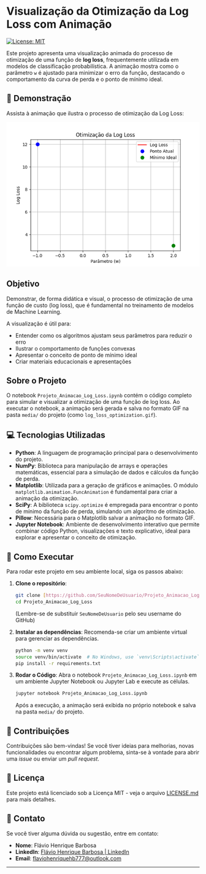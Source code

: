 # Visualização da Otimização da Log Loss com Animação

[![License: MIT](https://img.shields.io/badge/License-MIT-yellow.svg)](https://opensource.org/licenses/MIT)

Este projeto apresenta uma visualização animada do processo de otimização de uma função de **log loss**, frequentemente utilizada em modelos de classificação probabilística. A animação mostra como o parâmetro `w` é ajustado para minimizar o erro da função, destacando o comportamento da curva de perda e o ponto de mínimo ideal.

## 🚀 Demonstração

Assista à animação que ilustra o processo de otimização da Log Loss:

<p align="center">
  <img src="media/log_loss_optimization.gif" alt="Animação da Otimização da Log Loss" width="600"/>
</p>

## Objetivo

Demonstrar, de forma didática e visual, o processo de otimização de uma função de custo (log loss), que é fundamental no treinamento de modelos de Machine Learning.

A visualização é útil para:
- Entender como os algoritmos ajustam seus parâmetros para reduzir o erro
- Ilustrar o comportamento de funções convexas
- Apresentar o conceito de ponto de mínimo ideal
- Criar materiais educacionais e apresentações

## Sobre o Projeto

O notebook `Projeto_Animacao_Log_Loss.ipynb` contém o código completo para simular e visualizar a otimização de uma função de log loss. Ao executar o notebook, a animação será gerada e salva no formato GIF na pasta `media/` do projeto (como `log_loss_optimization.gif`).

## 💻 Tecnologias Utilizadas

- **Python**: A linguagem de programação principal para o desenvolvimento do projeto.
- **NumPy**: Biblioteca para manipulação de arrays e operações matemáticas, essencial para a simulação de dados e cálculos da função de perda.
- **Matplotlib**: Utilizada para a geração de gráficos e animações. O módulo `matplotlib.animation.FuncAnimation` é fundamental para criar a animação da otimização.
- **SciPy**: A biblioteca `scipy.optimize` é empregada para encontrar o ponto de mínimo da função de perda, simulando um algoritmo de otimização.
- **Pillow**: Necessária para o Matplotlib salvar a animação no formato GIF.
- **Jupyter Notebook**: Ambiente de desenvolvimento interativo que permite combinar código Python, visualizações e texto explicativo, ideal para explorar e apresentar o conceito de otimização.

## 🚀 Como Executar

Para rodar este projeto em seu ambiente local, siga os passos abaixo:

1.  **Clone o repositório**:

    ```bash
    git clone [https://github.com/SeuNomeDeUsuario/Projeto_Animacao_Log_Loss.git](https://github.com/SeuNomeDeUsuario/Projeto_Animacao_Log_Loss.git)
    cd Projeto_Animacao_Log_Loss
    ```
    (Lembre-se de substituir `SeuNomeDeUsuario` pelo seu username do GitHub)

2.  **Instalar as dependências**:
    Recomenda-se criar um ambiente virtual para gerenciar as dependências.

    ```bash
    python -m venv venv
    source venv/bin/activate  # No Windows, use `venv\Scripts\activate`
    pip install -r requirements.txt
    ```

3.  **Rodar o Código**:
    Abra o notebook `Projeto_Animacao_Log_Loss.ipynb` em um ambiente Jupyter Notebook ou Jupyter Lab e execute as células.

    ```bash
    jupyter notebook Projeto_Animacao_Log_Loss.ipynb
    ```

    Após a execução, a animação será exibida no próprio notebook e salva na pasta `media/` do projeto.

## 🤝 Contribuições

Contribuições são bem-vindas! Se você tiver ideias para melhorias, novas funcionalidades ou encontrar algum problema, sinta-se à vontade para abrir uma *issue* ou enviar um *pull request*.

## 📄 Licença

Este projeto está licenciado sob a Licença MIT - veja o arquivo [LICENSE.md](LICENSE.md) para mais detalhes.

## 📧 Contato

Se você tiver alguma dúvida ou sugestão, entre em contato:

* **Nome**: Flávio Henrique Barbosa
* **LinkedIn**: [Flávio Henrique Barbosa | LinkedIn](https://www.linkedin.com/in/fl%C3%A1vio-henrique-barbosa-38465938)
* **Email**: flaviohenriquehb777@outlook.com

---
